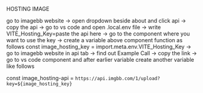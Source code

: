 HOSTING IMAGE


go to imagebb website ->
open dropdown beside about and click api ->
copy the api ->
go to vs code and open .local.env file ->
write VITE_Hosting_Key=paste the api here -> 
go to the component where you want to use the key ->
create a variable above component function as follows
const image_hosting_key = import.meta.env.VITE_Hosting_Key  ->
go to imagebb website in api tab ->
find out Example Call ->
copy the link -> 
go to vs code component and after earlier variable create another variable like follows

const image_hosting-api = `https://api.imgbb.com/1/upload?key=${image_hosting_key}`